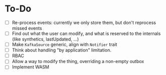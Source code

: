 # To-Do

* [ ] Re-process events: currently we only store them, but don't reprocess missed events
* [ ] Find out what the user can modify, and what is reserved to the internals (like synthetics, lastUpdated, ...)
* [ ] Make `KafkaSource` generic, align with `Notifier` trait
* [ ] Think about handling "by application" limitation.
* [ ] RBAC
* [ ] Allow a way to modify the thing, overriding a non-empty outbox
* [ ] Implement WASM
